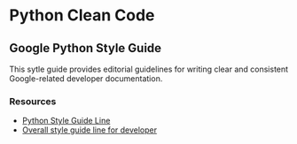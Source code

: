 # Python Clean Code

## Google Python Style Guide
This sytle guide provides editorial guidelines for writing clear and consistent Google-related developer documentation.

### Resources
- [Python Style Guide Line](https://android.googlesource.com/platform/external/google-styleguide/+/refs/tags/android-s-beta-2/pyguide.md)
- [Overall style guide line for developer](https://developers.google.com/style)

